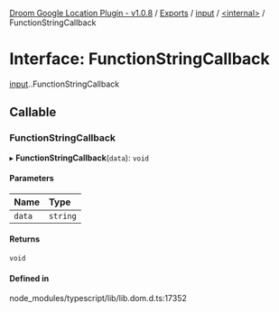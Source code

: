 [Droom Google Location Plugin - v1.0.8](../README.md) / [Exports](../modules.md) / [input](../modules/input.md) / [<internal\>](../modules/input._internal_.md) / FunctionStringCallback

# Interface: FunctionStringCallback

[input](../modules/input.md).[<internal>](../modules/input._internal_.md).FunctionStringCallback

## Callable

### FunctionStringCallback

▸ **FunctionStringCallback**(`data`): `void`

#### Parameters

| Name | Type |
| :------ | :------ |
| `data` | `string` |

#### Returns

`void`

#### Defined in

node_modules/typescript/lib/lib.dom.d.ts:17352
